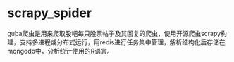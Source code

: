 scrapy_spider
=============
guba爬虫是用来爬取股吧每只股票帖子及其回复的爬虫，使用开源爬虫scrapy构建，支持多进程或分布式运行，用redis进行任务集中管理，解析结构化后存储在mongodb中，分析统计使用的R语言。
